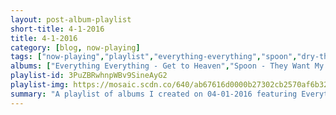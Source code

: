 ```yaml
---
layout: post-album-playlist
short-title: 4-1-2016
title: 4-1-2016
category: [blog, now-playing]
tags: ["now-playing","playlist","everything-everything","spoon","dry-the-river","various-artists","the-suicide-machines","the-frights","we-are-the-city","various-artists"]
albums: ["Everything Everything - Get to Heaven","Spoon - They Want My Soul","Dry the River - Shallow Bed (Acoustic)","Various Artists - Dame Fortune","The Suicide Machines - Battle Hymns","The Frights - You Are Going to Hate This","We Are The City - Above Club","Various Artists - Dark Matter"]
playlist-id: 3PuZBRwhnpWBv9SineAyG2
playlist-img: https://mosaic.scdn.co/640/ab67616d0000b27302cb2570af6b328d39ae2ee0ab67616d0000b2732fc2abec424f2add74535274ab67616d0000b273802f73465c01be8fd309babcab67616d0000b2739288bc6a8c1f2fca8b5eddf9
summary: "A playlist of albums I created on 04-01-2016 featuring Everything Everything, Spoon, Dry the River, Various Artists, The Suicide Machines, The Frights, We Are The City, and Various Artists"
---
```

